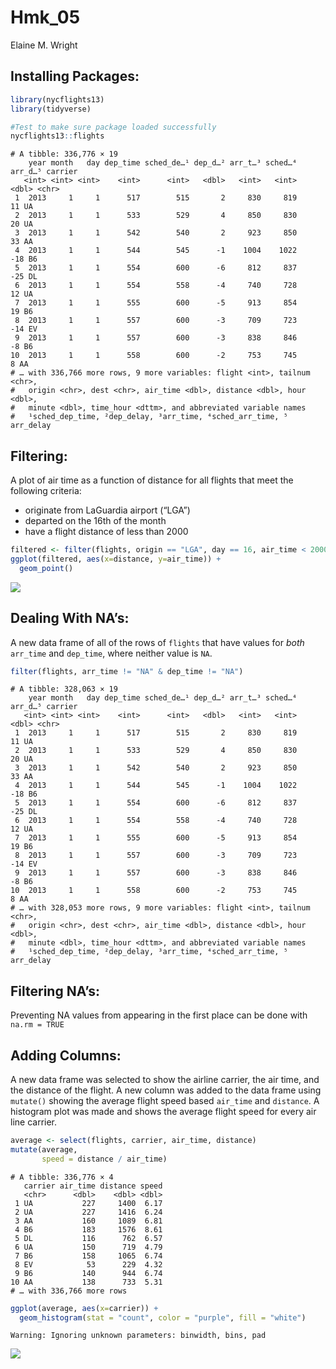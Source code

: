 Hmk_05
================
Elaine M. Wright

## Installing Packages:

``` r
library(nycflights13)
library(tidyverse)

#Test to make sure package loaded successfully
nycflights13::flights
```

    # A tibble: 336,776 × 19
        year month   day dep_time sched_de…¹ dep_d…² arr_t…³ sched…⁴ arr_d…⁵ carrier
       <int> <int> <int>    <int>      <int>   <dbl>   <int>   <int>   <dbl> <chr>  
     1  2013     1     1      517        515       2     830     819      11 UA     
     2  2013     1     1      533        529       4     850     830      20 UA     
     3  2013     1     1      542        540       2     923     850      33 AA     
     4  2013     1     1      544        545      -1    1004    1022     -18 B6     
     5  2013     1     1      554        600      -6     812     837     -25 DL     
     6  2013     1     1      554        558      -4     740     728      12 UA     
     7  2013     1     1      555        600      -5     913     854      19 B6     
     8  2013     1     1      557        600      -3     709     723     -14 EV     
     9  2013     1     1      557        600      -3     838     846      -8 B6     
    10  2013     1     1      558        600      -2     753     745       8 AA     
    # … with 336,766 more rows, 9 more variables: flight <int>, tailnum <chr>,
    #   origin <chr>, dest <chr>, air_time <dbl>, distance <dbl>, hour <dbl>,
    #   minute <dbl>, time_hour <dttm>, and abbreviated variable names
    #   ¹​sched_dep_time, ²​dep_delay, ³​arr_time, ⁴​sched_arr_time, ⁵​arr_delay

## Filtering:

A plot of air time as a function of distance for all flights that meet
the following criteria:

-   originate from LaGuardia airport (“LGA”)
-   departed on the 16th of the month
-   have a flight distance of less than 2000

``` r
filtered <- filter(flights, origin == "LGA", day == 16, air_time < 2000)
ggplot(filtered, aes(x=distance, y=air_time)) +
  geom_point()
```

![](hmk_05_files/figure-gfm/unnamed-chunk-2-1.png)

## Dealing With NA’s:

A new data frame of all of the rows of `flights` that have values for
*both* `arr_time` and `dep_time`, where neither value is `NA`.

``` r
filter(flights, arr_time != "NA" & dep_time != "NA")
```

    # A tibble: 328,063 × 19
        year month   day dep_time sched_de…¹ dep_d…² arr_t…³ sched…⁴ arr_d…⁵ carrier
       <int> <int> <int>    <int>      <int>   <dbl>   <int>   <int>   <dbl> <chr>  
     1  2013     1     1      517        515       2     830     819      11 UA     
     2  2013     1     1      533        529       4     850     830      20 UA     
     3  2013     1     1      542        540       2     923     850      33 AA     
     4  2013     1     1      544        545      -1    1004    1022     -18 B6     
     5  2013     1     1      554        600      -6     812     837     -25 DL     
     6  2013     1     1      554        558      -4     740     728      12 UA     
     7  2013     1     1      555        600      -5     913     854      19 B6     
     8  2013     1     1      557        600      -3     709     723     -14 EV     
     9  2013     1     1      557        600      -3     838     846      -8 B6     
    10  2013     1     1      558        600      -2     753     745       8 AA     
    # … with 328,053 more rows, 9 more variables: flight <int>, tailnum <chr>,
    #   origin <chr>, dest <chr>, air_time <dbl>, distance <dbl>, hour <dbl>,
    #   minute <dbl>, time_hour <dttm>, and abbreviated variable names
    #   ¹​sched_dep_time, ²​dep_delay, ³​arr_time, ⁴​sched_arr_time, ⁵​arr_delay

## Filtering NA’s:

Preventing NA values from appearing in the first place can be done with
`na.rm = TRUE`

## Adding Columns:

A new data frame was selected to show the airline carrier, the air time,
and the distance of the flight. A new column was added to the data frame
using `mutate()` showing the average flight speed based `air_time` and
`distance`. A histogram plot was made and shows the average flight speed
for every air line carrier.

``` r
average <- select(flights, carrier, air_time, distance)
mutate(average,
       speed = distance / air_time)
```

    # A tibble: 336,776 × 4
       carrier air_time distance speed
       <chr>      <dbl>    <dbl> <dbl>
     1 UA           227     1400  6.17
     2 UA           227     1416  6.24
     3 AA           160     1089  6.81
     4 B6           183     1576  8.61
     5 DL           116      762  6.57
     6 UA           150      719  4.79
     7 B6           158     1065  6.74
     8 EV            53      229  4.32
     9 B6           140      944  6.74
    10 AA           138      733  5.31
    # … with 336,766 more rows

``` r
ggplot(average, aes(x=carrier)) +
  geom_histogram(stat = "count", color = "purple", fill = "white")
```

    Warning: Ignoring unknown parameters: binwidth, bins, pad

![](hmk_05_files/figure-gfm/unnamed-chunk-5-1.png)
